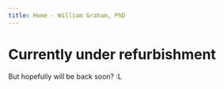 ```yaml
---
title: Home - William Graham, PhD
---
```


# Currently under refurbishment

But hopefully will be back soon? :L
